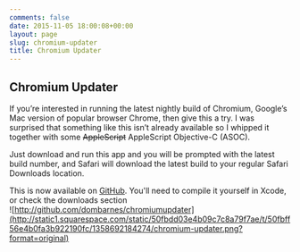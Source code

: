 ```yaml
---
comments: false
date: 2015-11-05 18:00:08+00:00
layout: page
slug: chromium-updater
title: Chromium Updater
---
```


## Chromium Updater

If you’re interested in running the latest nightly build of Chromium, Google’s Mac version of popular browser Chrome, then give this a try. I was surprised that something like this isn’t already available so I whipped it together with some <del>AppleScript</del> AppleScript Objective-C (ASOC).  

Just download and run this app and you will be prompted with the latest build number, and Safari will download the latest build to your regular Safari Downloads location.  

This is now available on [GitHub](https://github.com/dombarnes/ChromiumUpdater). You'll need to compile it yourself in Xcode, or check the downloads section  
![http://github.com/dombarnes/chromiumupdater](http://static1.squarespace.com/static/50fbdd03e4b09c7c8a79f7ae/t/50fbff56e4b0fa3b922190fc/1358692184274/chromium-updater.png?format=original)  
